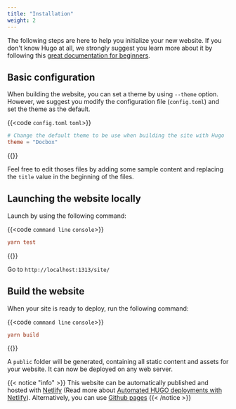 ```yaml
---
title: "Installation"
weight: 2
---
```


The following steps are here to help you initialize your new website. If you don't know Hugo at all, we strongly suggest you learn more about it by following this [great documentation for beginners](https://gohugo.io/overview/quickstart/).

## Basic configuration

When building the website, you can set a theme by using `--theme` option. However, we suggest you modify the configuration file (`config.toml`) and set the theme as the default.

{{<code `config.toml` `toml`>}}

```toml
# Change the default theme to be use when building the site with Hugo
theme = "Docbox"
```

{{</code>}}

Feel free to edit thoses files by adding some sample content and replacing the `title` value in the beginning of the files.

## Launching the website locally

Launch by using the following command:

{{<code `command line` `console`>}}

```toml
yarn test
```

{{</code>}}

Go to `http://localhost:1313/site/`

## Build the website

When your site is ready to deploy, run the following command:

{{<code `command line` `console`>}}

```toml
yarn build
```

{{</code>}}

A `public` folder will be generated, containing all static content and assets for your website. It can now be deployed on any web server.

{{< notice "info" >}}
This website can be automatically published and hosted with [Netlify](https://www.netlify.com/) (Read more about [Automated HUGO deployments with Netlify](https://www.netlify.com/blog/2015/07/30/hosting-hugo-on-netlifyinsanely-fast-deploys/)). Alternatively, you can use [Github pages](https://gohugo.io/hosting-and-deployment/hosting-on-github/)
{{< /notice >}}

